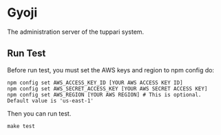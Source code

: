 Gyoji
=====

The administration server of the tuppari system.

Run Test
--------

Before run test, you must set the AWS keys and region to npm config do:

```
npm config set AWS_ACCESS_KEY_ID [YOUR AWS ACCESS KEY ID]
npm config set AWS_SECRET_ACCESS_KEY [YOUR AWS SECRET ACCESS KEY]
npm config set AWS_REGION [YOUR AWS REGION] # This is optional. Default value is 'us-east-1'
```

Then you can run test.

```
make test
```